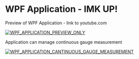 # WPF Application - IMK UP!

Preview of WPF Application - link to youtube.com

[![WPF_APPLICATION_PREVIEW_ONLY](https://img.youtube.com/vi/zeEcw4ZzXK8/0.jpg)](https://www.youtube.com/watch?v=zeEcw4ZzXK8)

Application can manage continuous gauge measurement

[![WPF_APPLICATION_CANTINUOUS_GAUGE_MEASUREMENT](https://img.youtube.com/vi/0_qEgB5W_pE/0.jpg)](https://www.youtube.com/watch?v=0_qEgB5W_pE)
